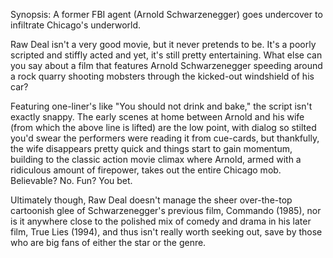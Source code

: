 Synopsis: A former FBI agent (Arnold Schwarzenegger) goes undercover to infiltrate Chicago's underworld.

Raw Deal isn't a very good movie, but it never pretends to be. It's a poorly scripted and stiffly acted and yet, it's still pretty entertaining. What else can you say about a film that features Arnold Schwarzenegger speeding around a rock quarry shooting mobsters through the kicked-out windshield of his car?

Featuring one-liner's like "You should not drink and bake," the script isn't exactly snappy. The early scenes at home between Arnold and his wife (from which the above line is lifted) are the low point, with dialog so stilted you'd swear the performers were reading it from cue-cards, but thankfully, the wife disappears pretty quick and things start to gain momentum, building to the classic action movie climax where Arnold, armed with a ridiculous amount of firepower, takes out the entire Chicago mob. Believable? No. Fun? You bet.

Ultimately though, Raw Deal doesn't manage the sheer over-the-top cartoonish glee of Schwarzenegger's previous film, Commando (1985), nor is it anywhere close to the polished mix of comedy and drama in his later film, True Lies (1994), and thus isn't really worth seeking out, save by those who are big fans of either the star or the genre.




